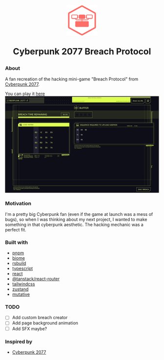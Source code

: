 <h1 align="center">
 <img src="./public/favicon.svg" alt="Breach Protocol icon" width="100px" /> 
 <p>Cyberpunk 2077 Breach Protocol</p>
</h1>

### About
A fan recreation of the hacking mini-game "Breach Protocol" from [Cyberpunk 2077](https://www.cyberpunk.net).

You can play it [here](https://cyberpunk2077-breach-protocol.vercel.app/)
![Breach Protocol gif](./public/cover.gif)

### Motivation
I'm a pretty big Cyberpunk fan (even if the game at launch was a mess of bugs), so when I was thinking about my next project, I wanted to make something in that cyberpunk aesthetic. The hacking mechanic was a perfect fit.

### Built with
- [pnpm](https://pnpm.io)
- [biome](https://biomejs.dev)
- [rsbuild](https://rsbuild.dev)
- [typescript](https://www.typescriptlang.org)
- [react](https://react.dev)
- [@tanstack/react-router](https://tanstack.com/router/latest/docs/framework/react/overview)
- [tailwindcss](https://tailwindcss.com)
- [zustand](https://github.com/pmndrs/zustand)
- [mutative](https://github.com/unadlib/mutative)

### TODO
- [ ] Add custom breach creator
- [ ] Add page background animation
- [ ] Add SFX maybe?

### Inspired by
- [Cyberpunk 2077](https://www.cyberpunk.net)
